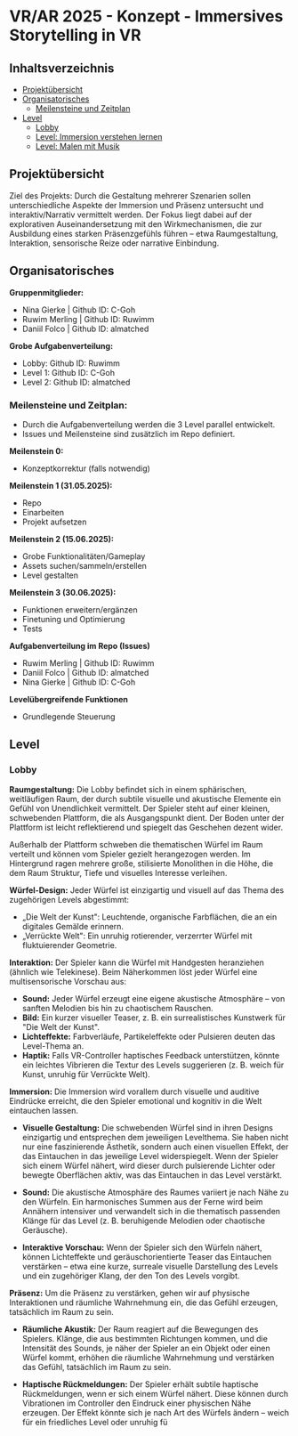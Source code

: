 # VR/AR 2025 - Konzept - Immersives Storytelling in VR

## Inhaltsverzeichnis
- [Projektübersicht](#projektübersicht)
- [Organisatorisches](#organisatorisches)
  - [Meilensteine und Zeitplan](#meilensteine-und-zeitplan)
- [Level](#level)
  - [Lobby](#lobby)
  - [Level: Immersion verstehen lernen](#level-immersion-verstehen-lernen)
  - [Level: Malen mit Musik](#level-malen-mit-musik)

## Projektübersicht
Ziel des Projekts: Durch die Gestaltung mehrerer Szenarien sollen unterschiedliche Aspekte der Immersion und Präsenz untersucht und interaktiv/Narrativ vermittelt werden. Der Fokus liegt dabei auf der explorativen Auseinandersetzung mit den Wirkmechanismen, die zur Ausbildung eines starken Präsenzgefühls führen – etwa Raumgestaltung, Interaktion, sensorische Reize oder narrative Einbindung.

## Organisatorisches
**Gruppenmitglieder:**
- Nina Gierke | Github ID: C-Goh
- Ruwim Merling | Github ID: Ruwimm
- Daniil Folco | Github ID: almatched

**Grobe Aufgabenverteilung:**
- Lobby: Github ID: Ruwimm
- Level 1: Github ID: C-Goh
- Level 2: Github ID: almatched

### Meilensteine und Zeitplan:
- Durch die Aufgabenverteilung werden die 3 Level parallel entwickelt.
- Issues und Meilensteine sind zusätzlich im Repo definiert.

**Meilenstein 0:**
- Konzeptkorrektur (falls notwendig)

**Meilenstein 1 (31.05.2025):**
- Repo
- Einarbeiten
- Projekt aufsetzen

**Meilenstein 2 (15.06.2025):**
- Grobe Funktionalitäten/Gameplay
- Assets suchen/sammeln/erstellen
- Level gestalten

**Meilenstein 3 (30.06.2025):**
- Funktionen erweitern/ergänzen
- Finetuning und Optimierung
- Tests

**Aufgabenverteilung im Repo (Issues)**
- Ruwim Merling | Github ID: Ruwimm
- Daniil Folco | Github ID: almatched
- Nina Gierke | Github ID: C-Goh

**Levelübergreifende Funktionen**
- Grundlegende Steuerung

## Level

### Lobby

**Raumgestaltung:**
Die Lobby befindet sich in einem sphärischen, weitläufigen Raum, der durch subtile visuelle und akustische Elemente ein Gefühl von Unendlichkeit vermittelt. Der Spieler steht auf einer kleinen, schwebenden Plattform, die als Ausgangspunkt dient. Der Boden unter der Plattform ist leicht reflektierend und spiegelt das Geschehen dezent wider.

Außerhalb der Plattform schweben die thematischen Würfel im Raum verteilt und können vom Spieler gezielt herangezogen werden. Im Hintergrund ragen mehrere große, stilisierte Monolithen in die Höhe, die dem Raum Struktur, Tiefe und visuelles Interesse verleihen.

**Würfel-Design:**
Jeder Würfel ist einzigartig und visuell auf das Thema des zugehörigen Levels abgestimmt:
- „Die Welt der Kunst": Leuchtende, organische Farbflächen, die an ein digitales Gemälde erinnern.
- „Verrückte Welt": Ein unruhig rotierender, verzerrter Würfel mit fluktuierender Geometrie.

**Interaktion:** Der Spieler kann die Würfel mit Handgesten heranziehen (ähnlich wie Telekinese). Beim Näherkommen löst jeder Würfel eine multisensorische Vorschau aus:
- **Sound:** Jeder Würfel erzeugt eine eigene akustische Atmosphäre – von sanften Melodien bis hin zu chaotischem Rauschen.
- **Bild:** Ein kurzer visueller Teaser, z. B. ein surrealistisches Kunstwerk für "Die Welt der Kunst".
- **Lichteffekte:** Farbverläufe, Partikeleffekte oder Pulsieren deuten das Level-Thema an.
- **Haptik:** Falls VR-Controller haptisches Feedback unterstützen, könnte ein leichtes Vibrieren die Textur des Levels suggerieren (z. B. weich für Kunst, unruhig für Verrückte Welt).

**Immersion:**
Die Immersion wird vorallem durch visuelle und auditive Eindrücke erreicht, die den Spieler emotional und kognitiv in die Welt eintauchen lassen.

- **Visuelle Gestaltung:**
Die schwebenden Würfel sind in ihren Designs einzigartig und entsprechen dem jeweiligen Levelthema. Sie haben nicht nur eine faszinierende Ästhetik, sondern auch einen visuellen Effekt, der das Eintauchen in das jeweilige Level widerspiegelt. Wenn der Spieler sich einem Würfel nähert, wird dieser durch pulsierende Lichter oder bewegte Oberflächen aktiv, was das Eintauchen in das Level verstärkt.

- **Sound:**
Die akustische Atmosphäre des Raumes variiert je nach Nähe zu den Würfeln. Ein harmonisches Summen aus der Ferne wird beim Annähern intensiver und verwandelt sich in die thematisch passenden Klänge für das Level (z. B. beruhigende Melodien oder chaotische Geräusche).

- **Interaktive Vorschau:**
Wenn der Spieler sich den Würfeln nähert, können Lichteffekte und geräuschorientierte Teaser das Eintauchen verstärken – etwa eine kurze, surreale visuelle Darstellung des Levels und ein zugehöriger Klang, der den Ton des Levels vorgibt.

**Präsenz:**
Um die Präsenz zu verstärken, gehen wir auf physische Interaktionen und räumliche Wahrnehmung ein, die das Gefühl erzeugen, tatsächlich im Raum zu sein.

- **Räumliche Akustik:**
Der Raum reagiert auf die Bewegungen des Spielers. Klänge, die aus bestimmten Richtungen kommen, und die Intensität des Sounds, je näher der Spieler an ein Objekt oder einen Würfel kommt, erhöhen die räumliche Wahrnehmung und verstärken das Gefühl, tatsächlich im Raum zu sein.

- **Haptische Rückmeldungen:**
Der Spieler erhält subtile haptische Rückmeldungen, wenn er sich einem Würfel nähert. Diese können durch Vibrationen im Controller den Eindruck einer physischen Nähe erzeugen. Der Effekt könnte sich je nach Art des Würfels ändern – weich für ein friedliches Level oder unruhig fü